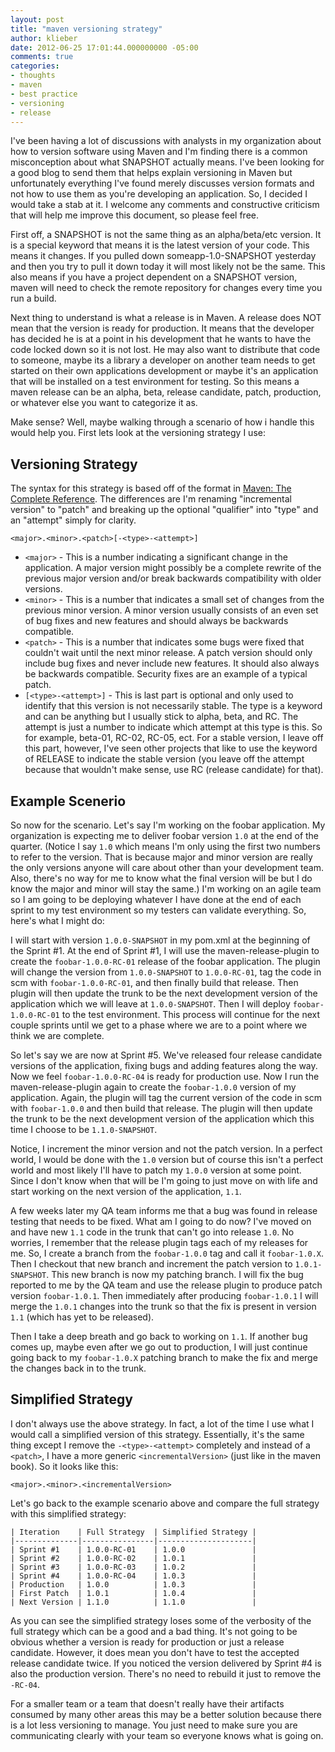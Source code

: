 ```yaml
---
layout: post
title: "maven versioning strategy"
author: klieber
date: 2012-06-25 17:01:44.000000000 -05:00
comments: true
categories:
- thoughts
- maven
- best practice
- versioning
- release
---
```

I've been having a lot of discussions with analysts in my organization about how to version software using Maven and I'm finding there is a common misconception about what SNAPSHOT actually means. I've been looking for a good blog to send them that helps explain versioning in Maven but unfortunately everything I've found merely discusses version formats and not how to use them as you're developing an application. So, I decided I would take a stab at it. I welcome any comments and constructive criticism that will help me improve this document, so please feel free.
<!--more-->
First off, a SNAPSHOT is not the same thing as an alpha/beta/etc version. It is a special keyword that means it is the latest version of your code. This means it changes. If you pulled down someapp-1.0-SNAPSHOT yesterday and then you try to pull it down today it will most likely not be the same. This also means if you have a project dependent on a SNAPSHOT version, maven will need to check the remote repository for changes every time you run a build.

Next thing to understand is what a release is in Maven. A release does NOT mean that the version is ready for production. It means that the developer has decided he is at a point in his development that he wants to have the code locked down so it is not lost. He may also want to distribute that code to someone, maybe its a library a developer on another team needs to get started on their own applications development or maybe it's an application that will be installed on a test environment for testing. So this means a maven release can be an alpha, beta, release candidate, patch, production, or whatever else you want to categorize it as.

Make sense? Well, maybe walking through a scenario of how i handle this would help you. First lets look at the versioning strategy I use:

## Versioning Strategy

The syntax for this strategy is based off of the format in [Maven: The Complete Reference][1]. The differences are I'm renaming "incremental version" to "patch" and breaking up the optional "qualifier" into "type" and an "attempt" simply for clarity.

`<major>.<minor>.<patch>[-<type>-<attempt>]`

*   `<major>` - This is a number indicating a significant change in the application. A major version might possibly be a complete rewrite of the previous major version and/or break backwards compatibility with older versions.
*   `<minor>` - This is a number that indicates a small set of changes from the previous minor version. A minor version usually consists of an even set of bug fixes and new features and should always be backwards compatible.
*   `<patch>` - This is a number that indicates some bugs were fixed that couldn't wait until the next minor release. A patch version should only include bug fixes and never include new features. It should also always be backwards compatible. Security fixes are an example of a typical patch.
*   `[<type>-<attempt>]` - This is last part is optional and only used to identify that this version is not necessarily stable. The type is a keyword and can be anything but I usually stick to alpha, beta, and RC. The attempt is just a number to indicate which attempt at this type is this. So for example, beta-01, RC-02, RC-05, ect. For a stable version, I leave off this part, however, I've seen other projects that like to use the keyword of RELEASE to indicate the stable version (you leave off the attempt because that wouldn't make sense, use RC (release candidate) for that).

## Example Scenerio

So now for the scenario. Let's say I'm working on the foobar application. My organization is expecting me to deliver foobar version `1.0` at the end of the quarter. (Notice I say `1.0` which means I'm only using the first two numbers to refer to the version. That is because major and minor version are really the only versions anyone will care about other than your development team. Also, there's no way for me to know what the final version will be but I do know the major and minor will stay the same.) I'm working on an agile team so I am going to be deploying whatever I have done at the end of each sprint to my test environment so my testers can validate everything. So, here's what I might do:

I will start with version `1.0.0-SNAPSHOT` in my pom.xml at the beginning of the Sprint #1. At the end of Sprint #1, I will use the maven-release-plugin to create the `foobar-1.0.0-RC-01` release of the foobar application. The plugin will change the version from `1.0.0-SNAPSHOT` to `1.0.0-RC-01`, tag the code in scm with `foobar-1.0.0-RC-01`, and then finally build that release. Then plugin will then update the trunk to be the next development version of the application which we will leave at `1.0.0-SNAPSHOT`. Then I will deploy `foobar-1.0.0-RC-01` to the test environment. This process will continue for the next couple sprints until we get to a phase where we are to a point where we think we are complete.

So let's say we are now at Sprint #5. We've released four release candidate versions of the application, fixing bugs and adding features along the way. Now we feel `foobar-1.0.0-RC-04` is ready for production use. Now I run the maven-release-plugin again to create the `foobar-1.0.0` version of my application. Again, the plugin will tag the current version of the code in scm with `foobar-1.0.0` and then build that release. The plugin will then update the trunk to be the next development version of the application which this time I choose to be `1.1.0-SNAPSHOT`.

Notice, I increment the minor version and not the patch version. In a perfect world, I would be done with the `1.0` version but of course this isn't a perfect world and most likely I'll have to patch my `1.0.0` version at some point. Since I don't know when that will be I'm going to just move on with life and start working on the next version of the application, `1.1`.

A few weeks later my QA team informs me that a bug was found in release testing that needs to be fixed. What am I going to do now? I've moved on and have new `1.1` code in the trunk that can't go into release `1.0`. No worries, I remember that the release plugin tags each of my releases for me. So, I create a branch from the `foobar-1.0.0` tag and call it `foobar-1.0.X`. Then I checkout that new branch and increment the patch version to `1.0.1-SNAPSHOT`. This new branch is now my patching branch. I will fix the bug reported to me by the QA team and use the release plugin to produce patch version `foobar-1.0.1`. Then immediately after producing `foobar-1.0.1` I will merge the `1.0.1` changes into the trunk so that the fix is present in version `1.1` (which has yet to be released).

Then I take a deep breath and go back to working on `1.1`. If another bug comes up, maybe even after we go out to production, I will just continue going back to my `foobar-1.0.X` patching branch to make the fix and merge the changes back in to the trunk.

## Simplified Strategy

I don't always use the above strategy. In fact, a lot of the time I use what I would call a simplified version of this strategy. Essentially, it's the same thing except I remove the `-<type>-<attempt>` completely and instead of a `<patch>`, I have a more generic `<incrementalVersion>` (just like in the maven book). So it looks like this:

`<major>.<minor>.<incrementalVersion>`

Let's go back to the example scenario above and compare the full strategy with this simplified strategy:

    | Iteration    | Full Strategy  | Simplified Strategy |
    |--------------|----------------|---------------------|
    | Sprint #1    | 1.0.0-RC-01    | 1.0.0               |
    | Sprint #2    | 1.0.0-RC-02    | 1.0.1               |
    | Sprint #3    | 1.0.0-RC-03    | 1.0.2               |
    | Sprint #4    | 1.0.0-RC-04    | 1.0.3               |
    | Production   | 1.0.0          | 1.0.3               |
    | First Patch  | 1.0.1          | 1.0.4               |
    | Next Version | 1.1.0          | 1.1.0               |

As you can see the simplified strategy loses some of the verbosity of the full strategy which can be a good and a bad thing. It's not going to be obvious whether a version is ready for production or just a release candidate. However, it does mean you don't have to test the accepted release candidate twice. If you noticed the version delivered by Sprint #4 is also the production version. There's no need to rebuild it just to remove the `-RC-04`.

For a smaller team or a team that doesn't really have their artifacts consumed by many other areas this may be a better solution because there is a lot less versioning to manage. You just need to make sure you are communicating clearly with your team so everyone knows what is going on.

 [1]: http://www.sonatype.com/books/mvnref-book/reference/pom-relationships-sect-pom-syntax.html
